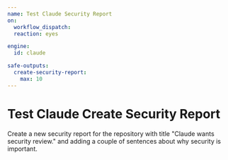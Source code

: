 ```yaml
---
name: Test Claude Security Report
on:
  workflow_dispatch:
  reaction: eyes

engine: 
  id: claude

safe-outputs:
  create-security-report:
    max: 10
---
```


# Test Claude Create Security Report

Create a new security report for the repository with title "Claude wants security review." and adding a couple of sentences about why security is important.